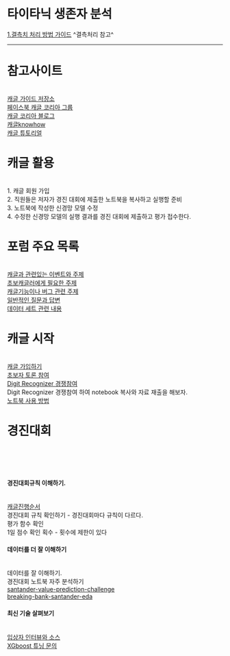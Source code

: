 # 타이타닉 생존자 분석

[1.결측치 처리 방법 가이드](https://github.com/ycoplusone/w2ji_qda/blob/main/kaggle/guide/t0001.py) ^결측처리 참고^







***


<h1>참고사이트</h1></br>
<a href='https://github.com/dybooksIT/kaggle-guide'>캐글 가이드 저장소</a></br>
<a href='https://www.facebook.com/groups/KaggleKoreaOpenGroup'>페이스북 캐글 코리아 그룹</a></br>
<a href='https://kaggle-kr.tistory.com/'>캐글 코리아 블로그</a></br>
<a href='https://github.com/zzsza/Kaggle-knowhow'>캐글knowhow</a></br>
<a href='https://github.com/seriousran/kaggle-for-korean'>캐글 튜토리얼</a></br>

<h1>캐글 활용</h1></br>
1. 캐글 회원 가입</br>
2. 직원들은 저자가 경진 대회에 제출한 노트북을 복사하고 실행할 준비</br>
3. 노트북에 작성한 신경망 모델 수정</br>
4. 수정한 신경망 모델의 실행 결과를 경진 대회에 제출하고 평가 접수한다.</br>

<h1>포럼 주요 목록</h1></br>
<a href='https://www.kaggle.com/discussions/general'>캐글과 관련있는 이벤트와 주제</a></br>
<a href='https://www.kaggle.com/discussions/getting-started'>초보캐글러에게 필요한 주제</a></br>
<a href='https://www.kaggle.com/discussions/product-feedback'>캐글기능이나 버그 관련 주제</a></br>
<a href='https://www.kaggle.com/discussions/questions-and-answers'>일반적인 질문과 답변</a></br>
<a href='https://www.kaggle.com/datasets'>데이터 세트 관련 내용</a></br>

<h1>캐글 시작</h1><br>
<a href='https://www.kaggle.com/'>캐글 가입하기</a></br>
<a href='https://www.kaggle.com/discussions/getting-started?sort=votes'>초보자 토론 참여</a></br>
<a href='https://www.kaggle.com/c/digit-recognizer'>Digit Recognizer 경쟁참여</a></br>
Digit Recognizer 경쟁참여 하여 notebook 복사와 자료 재출을 해보자.</br>
<a href='https://www.kaggle.com/code/grroverpr/gradient-boosting-simplified'>노트북 사용 방법</a></br>

<h1>경진대회<h1><br>
<h4>경진대회규칙 이해하기.</h4><br>
<a href='https://www.kaggle.com/progression'>캐글진행순서</a></br>
경진대회 규칙 확인하기 - 경진대회마다 규칙이 다르다.</br>
평가 함수 확인</br>
1일 점수 확인 획수 - 횟수에 제한이 있다</br>

<h4>데이터를 더 잘 이해하기</h4><br>
데이터를 잘 이해하기.<br>
경진대회 노트북 자주 분석하기<br>
<a href='https://www.kaggle.com/c/santander-value-prediction-challenge'>santander-value-prediction-challenge</a></br>
<a href='https://www.kaggle.com/code/headsortails/breaking-bank-santander-eda'>breaking-bank-santander-eda</a></br>

<h4>최신 기술 살펴보기</h4><br>
<a href='https://github.com/the-black-knight-01/Data-Science-Competitions'>입상자 인터뷰와 소스</a></br>
<a href='https://www.kaggle.com/discussions/general/17120'>XGboost 튜닝 문의</a></br>


